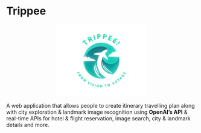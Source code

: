 # Trippee

<p align="center">
  <img height="190" src="Frontend/public/logo.png">
</p>

A web application that allows people to create itinerary travelling plan along with city
exploration & landmark image recognition using **OpenAI’s API** & real-time APIs for hotel & flight reservation,
image search, city & landmark details and more.

